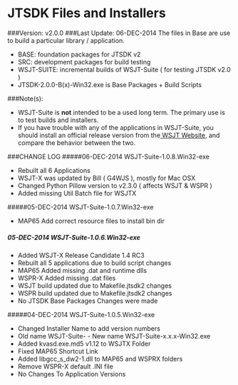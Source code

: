 # JTSDK Files and Installers
###Version: v2.0.0
###Last Update: 06-DEC-2014
The files in Base are use to build a particular library / application.

* BASE: foundation packages for JTSDK v2
* SRC:  development packages for build testing
* WSJT-SUITE: incremental builds of WSJT-Suite ( for testing JTSDK v2.0 )
* JTSDK-2.0.0-B(x)-Win32.exe is Base Packages + Build Scripts

###Note(s):

* WSJT-Suite is **not** intended to be a used long term. The primary
use is to test builds and installers.
* If you have trouble with any of the applications in WSJT-Suite, you
should install an official release version from the[ WSJT Website](http://physics.princeton.edu/pulsar/k1jt/), and compare the behavior between the two.

###CHANGE LOG
#####06-DEC-2014 WSJT-Suite-1.0.8.Win32-exe
* Rebuilt all 6 Applications
* WSJT-X was updated by Bill ( G4WJS ), mostly for Mac OSX
* Changed Python Pillow version to v2.3.0 ( affects WSJT & WSPR )
* Added missing Util Batch file for WSJTX

#####05-DEC-2014 WSJT-Suite-1.0.7.Win32-exe
* MAP65 Add correct resource files to install bin dir

##### 05-DEC-2014 WSJT-Suite-1.0.6.Win32-exe
* Added WSJT-X Release Candidate 1.4 RC3
* Rebuilt all 5 applications due to build script changes
* MAP65 Added missing .dat and runtime dlls
* WSPR-X Added missing .dat files
* WSJT build updated due to Makefile.jtsdk2 changes
* WSPR build updated due to Makefile.jtsdk2 changes
* No JTSDK Base Packages Changes were made

#####04-DEC-2014 WSJT-Suite-1.0.5.Win32-exe
* Changed Installer Name to add version numbers
* Old name WSJT-Suite-<date> - New name WSJT-Suite-x.x.x-Win32.exe
* Added kvasd.exe.md5 v1.12 to WSJTX Folder
* Fixed MAP65 Shortcut Link
* Added libgcc_s_dw2-1.dll to MAP65 and WSPRX folders
* Remove WSPR-X default .INI file
* No Changes To Application Versions
